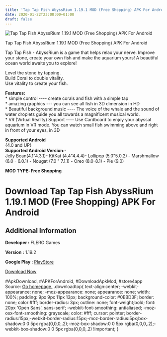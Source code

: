 ```yaml
---
title: 'Tap Tap Fish AbyssRium 1.19.1 MOD (Free Shopping) APK For Android'
date: 2020-01-22T23:00:00+01:00
draft: false
---
```


![Tap Tap Fish AbyssRium 1.19.1 MOD (Free Shopping) APK For Android](https://i2.wp.com/apkhome.net/wp-content/uploads/2020/01/Tap-Tap-Fish-AbyssRium-1.19.1-MOD-Free-Shopping.png "Tap Tap Fish AbyssRium 1.19.1 MOD (Free Shopping) APK For Android")

  

Tap Tap Fish AbyssRium 1.19.1 MOD (Free Shopping) APK For Android

Tap Tap Fish - AbyssRium is a game that helps relax your nerve. Improve your stone, create your own fish and make the aquarium yours! A beautiful ocean world awaits you to explore!

Level the stone by tapping.  
Build Coral to double vitality.  
Use vitality to create your fish.

**Features:**  
\* simple control ---- create corals and fish with a simple tap  
\* amazing graphics --- you can see all fish in 3D dimension in HD  
\* Beautiful background music ---- The voice of the whale and the sound of water droplets guide you all towards a magnificent musical world.  
\* VR (Virtual Reality) Support ---- Use Cardboard to enjoy your abyssal aquarium in VR mode. You can watch small fish swimming above and right in front of your eyes, in 3D

**Supported Android**  
{4.0 and UP}  
**Supported Android Version**:-  
Jelly Bean(4.1"4.3.1)- KitKat (4.4"4.4.4)- Lollipop (5.0"5.0.2) - Marshmallow (6.0 - 6.0.1) - Nougat (7.0 " 7.1.1) - Oreo (8.0-8.1) - Pie (9.0)

**MOD TYPE: Free Shopping**

Download Tap Tap Fish AbyssRium 1.19.1 MOD (Free Shopping) APK For Android
================================================================================

Additional Information
----------------------

**Developer :** FLERO Games

**Version :** 1.19.2

**Google Play :** [PlayStore](https://play.google.com/store/apps/details?id=com.idleif.abyssrium)

  

[Download Now](https://store4app.co/post/tap-tap-fish-abyssrium-1-19-1-mod-free-shopping-apk-for-android_1579703294)

  
#ApkDownload, #APKForAndroid, #DownloadApkMod, #store4app  
Source: [Go homepage.](https://store4app.co/post/tap-tap-fish-abyssrium-1-19-1-mod-free-shopping-apk-for-android_1579703294) .downloadtop{ text-align:center; -webkit-appearance: none; -moz-appearance: none; appearance: none; width: 100%; padding: 9px 9px 11px 13px; background-color: #0EBD3F; border: none; color:#fff; border-radius: 3px; outline: none; font-weight;bold; font: 20px 'Open Sans', sans-serif; -webkit-font-smoothing: antialiased; -moz-osx-font-smoothing: grayscale; color: #fff; cursor: pointer; border-radius:15px;-webkit-border-radius:15px;-moz-border-radius:5px;box-shadow:0 0 5px rgba(0,0,0,.2);-moz-box-shadow:0 0 5px rgba(0,0,0,.2);-webkit-box-shadow:0 0 5px rgba(0,0,0,.2) !important; }